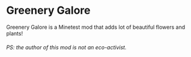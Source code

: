 # Greenery Galore
Greenery Galore is a Minetest mod that adds lot of beautiful flowers and plants!

###### PS: the author of this mod is not an eco-activist.
